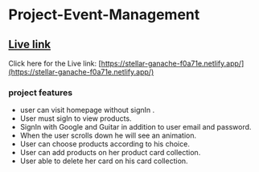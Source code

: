 
# Project-Event-Management

## [ Live link](https://stellar-ganache-f0a71e.netlify.app/)

Click here for the Live link: [https://stellar-ganache-f0a71e.netlify.app/](https://stellar-ganache-f0a71e.netlify.app/)



### project features 
- user can visit homepage without signIn .
- User must sigIn to view products.
- SignIn with Google and Guitar in addition to user email and   password. 
- When the user scrolls down he will see an animation.
- User can choose products according to his choice.
- User can add products on her product card collection.
- User able to delete her card on his card collection.

